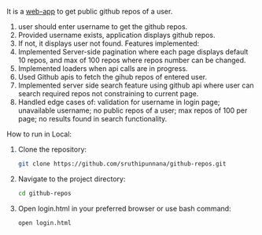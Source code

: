 It is a [web-app](https://github-repos-xi.vercel.app/) to get public github repos of a user.
  1. user should enter username to get the github repos.
  2. Provided username exists, application displays github repos.
  3. If not, it displays user not found.
Features implemented:
  1. Implemented Server-side pagination where each page displays default 10 repos, and max of 100 repos where repos number can be changed.
  2. Implemented loaders when api calls are in progress.
  3. Used Github apis to fetch the gihub repos of entered user.
  4. Implemented server side search feature using github api where user can search required repos not constraining to current page.
  5. Handled edge cases of: validation for username in login page; unavailable username; no public repos of a user; max repos of 100 per page; no results found in search functionality.

How to run in Local: 
1. Clone the repository:

   ```bash
   git clone https://github.com/sruthipunnana/github-repos.git
2. Navigate to the project directory:
   
   ```bash
   cd github-repos
3. Open login.html in your preferred browser or use bash command:

   ```bash
   open login.html

